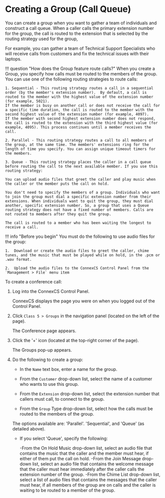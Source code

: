 # Creating a Group (Call Queue)

You can create a group when you want to gather a team of individuals and construct a call queue. When a caller calls the primary extension number for the group, the call is routed to the extension that is selected by the routing strategy used for the group, 

For example, you can gather a team of Technical Support Specialists who will receive calls from customers and fix the technical issues with their laptops.

!!! question "How does the Group feature route calls?" 
    When you create a Group, you specify how calls must be routed to the members of the group. You can use one of the following routing strategies to route calls:
    
    1. Sequential - This routing strategy routes a call in a sequential order (by the member's extension number).  By default, a call is routed to the member with the highest value of the extension number (for example, 5021). 
    If the member is busy on another call or does not receive the call for a specific time duration, the call is routed to the member with the second highest value of the extension number (for example, 4097). 
    If the member with second highest extension number does not respond, the call is routed to the extension with the third highest value (for example, 4095). This process continues until a member receives the call. 
    
    2. Parallel - This routing strategy routes a call to all members of the group, at the same time. The members' extensions ring for the length of time you specify. You can assign unique timeout timers for the members.
    
    3. Queue - This routing strategy places the caller in a call queue before routing the call to the next available member. If you use this routing strategy:
    
    You can upload audio files that greet the caller and play music when the caller or the member puts the call on hold.
    
    You don't need to specify the members of a group. Individuals who want to join the group must dial a specific extension number from their extensions. When individuals want to quit the group, they must dial another, specific extension number. So, a group that uses a Queue routing strategy does not have a fixed number of members. Calls are not routed to members after they quit the group.
    
    The call is routed to a member who has been waiting the longest to receive a call.

!!! info "Before you begin" 
    You must do the following to use audio files for the group:
    
    1.	Download or create the audio files to greet the caller, chime tunes, and the music that must be played while on hold, in the .pcm or .wav format.
    
    2.	Upload the audio files to the ConnexCS Control Panel from the `Management > File` menu item

To create a conference call:

1.  Log into the ConnexCS Control Panel.
	 
    ConnexCS displays the page you were on when you logged out of the Control Panel.
    
2.  Click `Class 5 > Groups` in the navigation panel (located on the left of the page).
	 
    The Conference page appears.

3.  Click the '+' icon (located at the top-right corner of the page).

    The Groups pop-up appears.

4.  Do the following to create a group:

    * In the `Name` text box, enter a name for the group.
    
    * From the `Customer` drop-down list, select the name of a customer who wants to use this group.

    * From the `Extension` drop-down list, select the extension number that callers must call, to connect to the group.

    * From the `Group` Type drop-down list, select how the calls must be routed to the members of the group.
    
    The options available are: 'Parallel'. 'Sequential', and 'Queue' (as detailed above).
    
    * If you select 'Queue', specify the following:
    
    	-From the On Hold Music drop-down list, select an audio file that contains the music that the caller and the member must hear, if either of them put the call on hold.
	-From the Join Message drop-down list, select an audio file that contains the welcome message that the caller must hear immediately after the caller calls the extension number of the group.
	-From the Chime List drop-down list, select a list of audio files that contains the messages that the caller must hear, if all members of the group are on calls and the caller is waiting to be routed to a member of the group.
    
